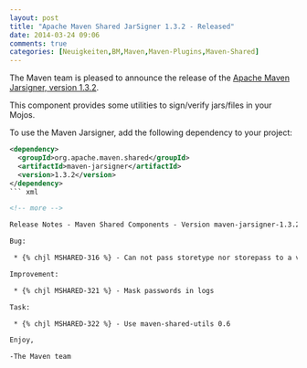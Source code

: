 ```yaml
---
layout: post
title: "Apache Maven Shared JarSigner 1.3.2 - Released"
date: 2014-03-24 09:06
comments: true
categories: [Neuigkeiten,BM,Maven,Maven-Plugins,Maven-Shared]
---
```

The Maven team is pleased to announce the release of the 
[Apache Maven Jarsigner,  version 1.3.2](http://maven.apache.org/shared/maven-jarsigner/).

This component provides some utilities to sign/verify jars/files in your Mojos.

To use the Maven Jarsigner, add the following dependency to your project:

``` xml
<dependency>
  <groupId>org.apache.maven.shared</groupId>
  <artifactId>maven-jarsigner</artifactId>
  <version>1.3.2</version>
</dependency>
``` xml

<!-- more -->

Release Notes - Maven Shared Components - Version maven-jarsigner-1.3.2

Bug:

 * {% chjl MSHARED-316 %} - Can not pass storetype nor storepass to a verify request

Improvement:

 * {% chjl MSHARED-321 %} - Mask passwords in logs

Task:

 * {% chjl MSHARED-322 %} - Use maven-shared-utils 0.6

Enjoy,

-The Maven team
